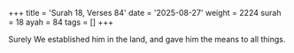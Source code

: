 +++
title = 'Surah 18, Verses 84'
date = '2025-08-27'
weight = 2224
surah = 18
ayah = 84
tags = []
+++

Surely We established him in the land, and gave him the means to all things.
